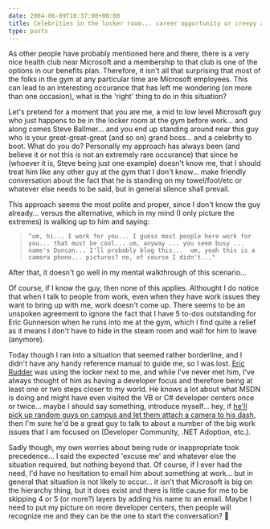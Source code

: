 ```yaml
---
date: 2004-06-09T10:37:00+00:00
title: Celebrities in the locker room... career opportunity or creepy awkwardness?
type: posts
---
```

As other people have probably mentioned here and there, there is a very nice health club near Microsoft and a membership to that club is one of the options in our benefits plan. Therefore, it isn't all that surprising that most of the folks in the gym at any particular time are Microsoft employees. This can lead to an interesting occurance that has left me wondering (on more than one occasion), what is the 'right' thing to do in this situation?

Let's pretend for a moment that you are me, a mid to low level Microsoft guy who just happens to be in the locker room at the gym before work... and along comes Steve Ballmer... and you end up standing around near this guy who is your great-great-great (and so on) grand boss... and a celebrity to boot. What do you do? Personally my approach has always been (and believe it or not this is not an extremely rare occurance) that since he (whoever it is, Steve being just one example) doesn't know me, that I should treat him like any other guy at the gym that I don't know... make friendly conversation about the fact that he is standing on my towel/foot/etc or whatever else needs to be said, but in general silence shall prevail.

This approach seems the most polite and proper, since I don't know the guy already... versus the alternative, which in my mind (I only picture the extremes) is walking up to him and saying:

<blockquote dir="ltr" style="MARGIN-RIGHT: 0px">

    "um, hi... I work for you... I guess most people here work for you... that must be cool... um, anyway ... you seem busy ... name's Duncan... I'll probably blog this...  um, yeah this is a camera phone... pictures? no, of course I didn't..."

</blockquote>

After that, it doesn't go well in my mental walkthrough of this scenario...

Of course, if I know the guy, then none of this applies. Althought I do notice that when I talk to people from work, even when they have work issues they want to bring up with me, work doesn't come up. There seems to be an unspoken agreement to ignore the fact that I have 5 to-dos outstanding for Eric Gunnerson when he runs into me at the gym, which I find quite a relief as it means I don't have to hide in the steam room and wait for him to leave (anymore).

Today though I ran into a situation that seemed rather borderline, and I didn't have any handy reference manual to guide me, so I was lost. [Eric Rudder](http://msdn.microsoft.com/blogs/ericr/) was using the locker next to me, and while I've never met him, I've always thought of him as having a developer focus and therefore being at least one or two steps closer to my world. He knows a lot about what MSDN is doing and might have even visited the VB or C# developer centers once or twice... maybe I should say something, introduce myself... hey, if [he'll pick up random guys on campus and let them attach a camera to his dash](http://channel9.msdn.com/ShowPost.aspx?PostID=9210), then I'm sure he'd be a great guy to talk to about a number of the big work issues that I am focused on (Developer Community, .NET Adoption, etc.).

Sadly though, my own worries about being rude or inappropriate took precedence... I said the expected 'excuse me' and whatever else the situation required, but nothing beyond that. Of course, if I ever had the need, I'd have no hesitation to email him about something at work... but in general that situation is not likely to occur... it isn't that Microsoft is big on the hierarchy thing, but it does exist and there is little cause for me to be skipping 4 or 5 (or more?) layers by adding his name to an email. Maybe I need to put my picture on more developer centers, then people will recognize me and they can be the one to start the conversation? 🙂

